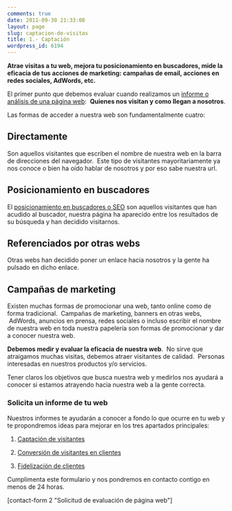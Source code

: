 ```yaml
---
comments: true
date: 2011-09-30 21:33:08
layout: page
slug: captacion-de-visitas
title: 1.- Captación
wordpress_id: 6194
---
```


**Atrae visitas a tu web, mejora tu posicionamiento en buscadores, mide la eficacia de tus acciones de marketing: campañas de email, acciones en redes sociales, AdWords, etc.**



El primer punto que debemos evaluar cuando realizamos un [informe o análisis de una página web](http://www.alvareznavarro.es/servicios/consultoria-web/auditoria-y-analisis-web/):  **Quienes nos visitan y como llegan a nosotros**.

Las formas de acceder a nuestra web son fundamentalmente cuatro:


## Directamente


Son aquellos visitantes que escriben el nombre de nuestra web en la barra de direcciones del navegador.  Este tipo de visitantes mayoritariamente ya nos conoce o bien ha oído hablar de nosotros y por eso sabe nuestra url.


## Posicionamiento en buscadores


El [posicionamiento en buscadores o SEO](http://www.alvareznavarro.es/servicios/optimizacion-web/posicionamiento-en-buscadores-seo/) son aquellos visitantes que han acudido al buscador, nuestra página ha aparecido entre los resultados de su búsqueda y han decidido visitarnos.


## Referenciados por otras webs


Otras webs han decidido poner un enlace hacia nosotros y la gente ha pulsado en dicho enlace.


## Campañas de marketing


Existen muchas formas de promocionar una web, tanto online como de forma tradicional.  Campañas de marketing, banners en otras webs,  AdWords, anuncios en prensa, redes sociales o incluso escribir el nombre de nuestra web en toda nuestra papelería son formas de promocionar y dar a conocer nuestra web.

**Debemos medir y evaluar la eficacia de nuestra web**.  No sirve que atraigamos muchas visitas, debemos atraer visitantes de calidad.  Personas interesadas en nuestros productos y/o servicios.

Tener claros los objetivos que busca nuestra web y medirlos nos ayudará a conocer si estamos atrayendo hacia nuestra web a la gente correcta.


### Solicita un informe de tu web


Nuestros informes te ayudarán a conocer a fondo lo que ocurre en tu web y te propondremos ideas para mejorar en los tres apartados principales:



	
  1. [Captación de visitantes](http://www.alvareznavarro.es/captacion-de-visitas/)

	
  2. [Conversión de visitantes en clientes](http://www.alvareznavarro.es/conversion-de-visitantes-en-clientes/)

	
  3. [Fidelización de clientes](http://www.alvareznavarro.es/fidelizacion-de-clientes/)




Cumplimenta este formulario y nos pondremos en contacto contigo en menos de 24 horas.


[contact-form 2 "Solicitud de evaluación de página web"]
